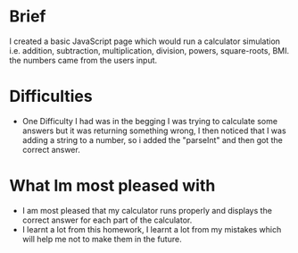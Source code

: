 # Brief
I created a basic JavaScript page which would run a calculator simulation i.e.
addition, subtraction, multiplication, division, powers, square-roots, BMI.
the numbers came from the users input.

# Difficulties
* One Difficulty I had was in the begging I was trying to calculate some answers but it
was returning something wrong, I then noticed that I was adding a string to a number, so i added the "parseInt" and then got the correct answer.

# What Im most pleased with
* I am most pleased that my calculator runs properly and displays the correct answer
for each part of the calculator.
* I learnt a lot from this homework, I learnt a lot from my mistakes which will help
me not to make them in the future.

